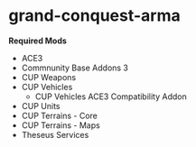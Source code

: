 # grand-conquest-arma

**Required Mods**

- ACE3
- Commnunity Base Addons 3
- CUP Weapons
- CUP Vehicles
  - CUP Vehicles ACE3 Compatibility Addon
- CUP Units
- CUP Terrains - Core
- CUP Terrains - Maps
- Theseus Services
